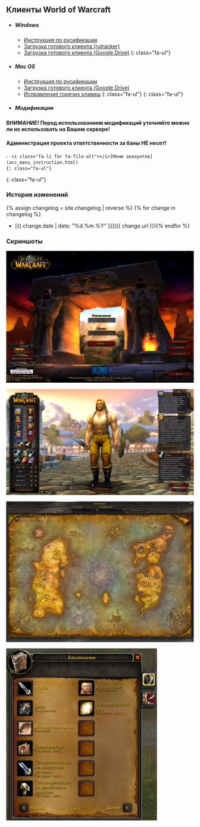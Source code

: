 ## Клиенты World of Warcraft

- ##### <i class="fa-li fab fa-windows fa-2x"></i>Windows
    - <i class="fa-li far fa-file-alt"></i>[Инструкция по русификации](win_instruction.html)
    - <i class="fa-li fas fa-download"></i>[Загрузка готового клиента (rutracker)](https://rutracker.org/forum/viewtopic.php?t=2476597)
    - <i class="fa-li fab fa-google-drive"></i>[Загрузка готового клиента (Google Drive)](https://drive.google.com/open?id=1ANBchFj_sbwhxfndtfiB-7h3epGsSUKs)
    {: class="fa-ul"}
- ##### <i class="fa-li fab fa-apple fa-2x"></i>Mac OS
    - <i class="fa-li far fa-file-alt"></i>[Инструкция по русификации](mac_instruction.html)
    - <i class="fa-li fab fa-google-drive"></i>[Загрузка готового клиента (Google Drive)](https://drive.google.com/open?id=1aFfF882LYPI4282GOa6hBIX1UpTDN_jS)
    - <i class="fa-li fas fa-keyboard"></i>[Исправление горячих клавиш](fix_mac_hotkeys.html)
    {: class="fa-ul"}
{: class="fa-ul"}
- ##### <i class="fa-li fas fa-cogs fa-2x"></i>Модификации
#### ВНИМАНИЕ! Перед использованием модификаций уточняйте можно ли их использовать на Вашем сервере!
#### Администрация проекта ответственности за баны НЕ несет!
    - <i class="fa-li far fa-file-alt"></i>[Меню аккаунтов](acc_menu_instruction.html)
    {: class="fa-ul"}
{: class="fa-ul"}

### История изменений

{% assign changelog = site.changelog | reverse %}
{% for change in changelog %}
- [{{ change.date | date: "%d.%m.%Y" }}]({{ change.url }}){% endfor %}

### Скриншоты

![image1](assets\img\game_image_1.jpg)

![image2](assets\img\game_image_2.jpg)

![image3](assets\img\game_image_3.jpg)

![image4](assets\img\game_image_4.jpg)
